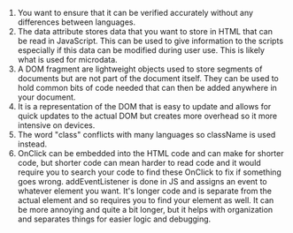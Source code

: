 1. You want to ensure that it can be verified accurately without any differences between languages.
2. The data attribute stores data that you want to store in HTML that can be read in JavaScript. This can be used to give information to the scripts especially if this data can be modified during user use. This is likely what is used for microdata.
3. A DOM fragment are lightweight objects used to store segments of documents but are not part of the document itself. They can be used to hold common bits of code needed that can then be added anywhere in your document.
4. It is a representation of the DOM that is easy to update and allows for quick updates to the actual DOM but creates more overhead so it more intensive on devices.
5. The word "class" conflicts with many languages so className is used instead.
6. OnClick can be embedded into the HTML code and can make for shorter code, but shorter code can mean harder to read code and it would require you to search your code to find these OnClick to fix if something goes wrong. addEventListener is done in JS and assigns an event to whatever element you want. It's longer code and is separate from the actual element and so requires you to find your element as well. It can be more annoying and quite a bit longer, but it helps with organization and separates things for easier logic and debugging.